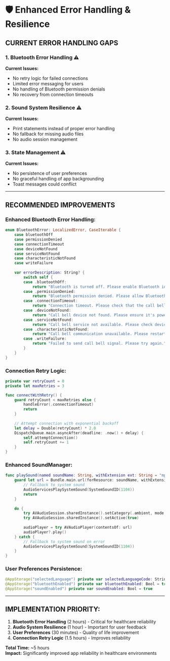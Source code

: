 # 🛡️ Enhanced Error Handling & Resilience

## **CURRENT ERROR HANDLING GAPS**

### **1. Bluetooth Error Handling** ⚠️
**Current Issues:**
- No retry logic for failed connections
- Limited error messaging for users
- No handling of Bluetooth permission denials
- No recovery from connection timeouts

### **2. Sound System Resilience** ⚠️
**Current Issues:**
- Print statements instead of proper error handling
- No fallback for missing audio files
- No audio session management

### **3. State Management** ⚠️
**Current Issues:**
- No persistence of user preferences
- No graceful handling of app backgrounding
- Toast messages could conflict

---

## **RECOMMENDED IMPROVEMENTS**

### **Enhanced Bluetooth Error Handling:**

```swift
enum BluetoothError: LocalizedError, CaseIterable {
    case bluetoothOff
    case permissionDenied
    case connectionTimeout
    case deviceNotFound
    case serviceNotFound
    case characteristicNotFound
    case writeFailure
    
    var errorDescription: String? {
        switch self {
        case .bluetoothOff:
            return "Bluetooth is turned off. Please enable Bluetooth in Settings."
        case .permissionDenied:
            return "Bluetooth permission denied. Please allow Bluetooth access in Settings."
        case .connectionTimeout:
            return "Connection timeout. Please check that the call bell device is nearby."
        case .deviceNotFound:
            return "Call bell device not found. Please ensure it's powered on."
        case .serviceNotFound:
            return "Call bell service not available. Please check device compatibility."
        case .characteristicNotFound:
            return "Call bell communication unavailable. Please restart the device."
        case .writeFailure:
            return "Failed to send call bell signal. Please try again."
        }
    }
}
```

### **Connection Retry Logic:**
```swift
private var retryCount = 0
private let maxRetries = 3

func connectWithRetry() {
    guard retryCount < maxRetries else {
        handleError(.connectionTimeout)
        return
    }
    
    // Attempt connection with exponential backoff
    let delay = Double(retryCount) * 2.0
    DispatchQueue.main.asyncAfter(deadline: .now() + delay) {
        self.attemptConnection()
        self.retryCount += 1
    }
}
```

### **Enhanced SoundManager:**
```swift
func playSound(named soundName: String, withExtension ext: String = "mp3") {
    guard let url = Bundle.main.url(forResource: soundName, withExtension: ext) else {
        // Fallback to system sound
        AudioServicesPlaySystemSound(SystemSoundID(1104))
        return
    }
    
    do {
        try AVAudioSession.sharedInstance().setCategory(.ambient, mode: .default)
        try AVAudioSession.sharedInstance().setActive(true)
        
        audioPlayer = try AVAudioPlayer(contentsOf: url)
        audioPlayer?.play()
    } catch {
        // Fallback to system sound on error
        AudioServicesPlaySystemSound(SystemSoundID(1104))
    }
}
```

### **User Preferences Persistence:**
```swift
@AppStorage("selectedLanguage") private var selectedLanguageCode: String = "en"
@AppStorage("bluetoothEnabled") private var bluetoothEnabled: Bool = true
@AppStorage("soundEnabled") private var soundEnabled: Bool = true
```

---

## **IMPLEMENTATION PRIORITY:**

1. **Bluetooth Error Handling** (2 hours) - Critical for healthcare reliability
2. **Audio System Resilience** (1 hour) - Important for user feedback
3. **User Preferences** (30 minutes) - Quality of life improvement
4. **Connection Retry Logic** (1.5 hours) - Improves reliability

**Total Time:** ~5 hours  
**Impact:** Significantly improved app reliability in healthcare environments
